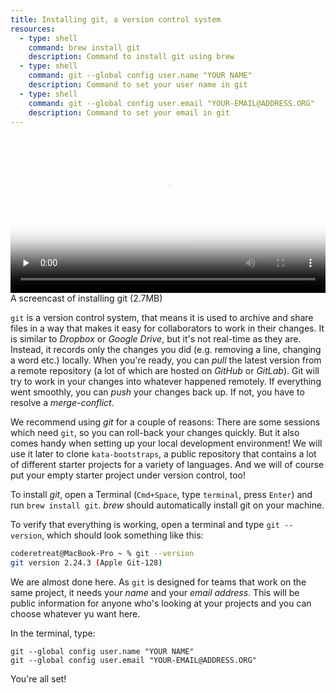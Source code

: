 ```yaml
---
title: Installing git, a version control system
resources:
  - type: shell
    command: brew install git
    description: Command to install git using brew
  - type: shell
    command: git --global config user.name "YOUR NAME"
    description: Command to set your user name in git
  - type: shell
    command: git --global config user.email "YOUR-EMAIL@ADDRESS.ORG"
    description: Command to set your email in git
---
```


<video 
  width="100%" 
  controls 
  class="my-2 drop-shadow-small" 
  preload="none"
  poster="{% link getting-started/guides/macosx-git.mp4.thumb.jpg %}"
  src="{% link getting-started/guides/macosx-git.mp4 %}"></video>
<span class="text-center d-block small">A screencast of installing git (2.7MB)</span>

`git` is a version control system, that means it is used to archive and share files in a way that makes it easy for collaborators to work in their changes. It is similar to _Dropbox_ or _Google Drive_, but it's not real-time as they are. Instead, it records only the changes you did (e.g. removing a line, changing a word etc.) locally. When you're ready, you can _pull_ the latest version from a remote repository (a lot of which are hosted on _GitHub_ or _GitLab_). Git will try to work in your changes into whatever happened remotely. If everything went smoothly, you can _push_ your changes back up. If not, you have to resolve a _merge-conflict_.

We recommend using *git* for a couple of reasons: There are some sessions which need `git`, so you can roll-back your changes quickly. But it also comes handy when setting up your local development environment! We will use it later to clone `kata-bootstraps`, a public repository that contains a lot of different starter projects for a variety of languages. And we will of course put your empty starter project under version control, too!

To install *git*, open a Terminal (`Cmd+Space`, type `terminal`, press `Enter`) and run `brew install git`. *brew* should automatically install git on your machine.

To verify that everything is working, open a terminal and type `git --version`, which should look something like this:

```sh
coderetreat@MacBook-Pro ~ % git --version
git version 2.24.3 (Apple Git-128)
```

We are almost done here. As `git` is designed for teams that work on the same project, it needs your _name_ and your _email address_. This will be public information for anyone who's looking at your projects and you can choose whatever yu want here.

In the terminal, type:

```
git --global config user.name "YOUR NAME"
git --global config user.email "YOUR-EMAIL@ADDRESS.ORG"
```

You're all set!
